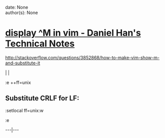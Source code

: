
date: None  
author(s): None  

# [display ^M in vim - Daniel Han's Technical Notes](https://sites.google.com/site/xiangyangsite/home/technical-tips/linux-unix/common-tips/display-m-in-vim)

http://stackoverflow.com/questions/3852868/how-to-make-vim-show-m-and-substitute-it

| | 

:e ++ff=unix

## Substitute CRLF for LF:

:setlocal ff=unix:w

:e  
  
---|---

